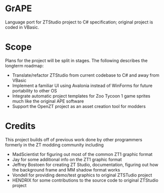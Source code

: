 # GrAPE

Language port for ZTStudio project to C# specification; original project is coded in VBasic.

# Scope

Plans for the project will be split in stages. The following describes the longterm roadmap:

- Translate/refactor ZTStudio from current codebase to C# and away from VBasic
- Implement a familiar UI using Avalonia instead of WinForms for future portability to other OS
- Integrate automatic project templates for Zoo Tycoon 1 game sprites much like the original APE software
- Support the OpenZT project as an asset creation tool for modders

# Credits

This project builds off of previous work done by other programmers formerly in the ZT modding community including 

- MadScientist for figuring out most of the common ZT1 graphic format
- Jay for some additional info on the ZT1 graphic format
- Jeffrey Bostoen for creating ZT Studio, documentation, figuring out how the background frame and MM shadow format works
- Vondell for providing demo/test graphics to original ZTSTudio project
- HENDRIX for some contributions to the source code to original ZTStudio project

